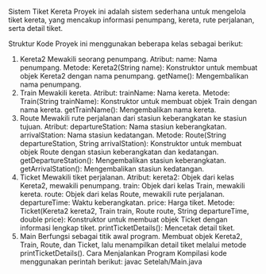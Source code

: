 Sistem Tiket Kereta
Proyek ini adalah sistem sederhana untuk mengelola tiket kereta, yang mencakup informasi penumpang, kereta, rute perjalanan, serta detail tiket.

Struktur Kode
Proyek ini menggunakan beberapa kelas sebagai berikut:

1. Kereta2
Mewakili seorang penumpang.
Atribut:
name: Nama penumpang.
Metode:
Kereta2(String name): Konstruktor untuk membuat objek Kereta2 dengan nama penumpang.
getName(): Mengembalikan nama penumpang.
2. Train
Mewakili kereta.
Atribut:
trainName: Nama kereta.
Metode:
Train(String trainName): Konstruktor untuk membuat objek Train dengan nama kereta.
getTrainName(): Mengembalikan nama kereta.
3. Route
Mewakili rute perjalanan dari stasiun keberangkatan ke stasiun tujuan.
Atribut:
departureStation: Nama stasiun keberangkatan.
arrivalStation: Nama stasiun kedatangan.
Metode:
Route(String departureStation, String arrivalStation): Konstruktor untuk membuat objek Route dengan stasiun keberangkatan dan kedatangan.
getDepartureStation(): Mengembalikan stasiun keberangkatan.
getArrivalStation(): Mengembalikan stasiun kedatangan.
4. Ticket
Mewakili tiket perjalanan.
Atribut:
kereta2: Objek dari kelas Kereta2, mewakili penumpang.
train: Objek dari kelas Train, mewakili kereta.
route: Objek dari kelas Route, mewakili rute perjalanan.
departureTime: Waktu keberangkatan.
price: Harga tiket.
Metode:
Ticket(Kereta2 kereta2, Train train, Route route, String departureTime, double price): Konstruktor untuk membuat objek Ticket dengan informasi lengkap tiket.
printTicketDetails(): Mencetak detail tiket.
5. Main
Berfungsi sebagai titik awal program.
Membuat objek Kereta2, Train, Route, dan Ticket, lalu menampilkan detail tiket melalui metode printTicketDetails().
Cara Menjalankan Program
Kompilasi kode menggunakan perintah berikut:
javac Setelah/Main.java

